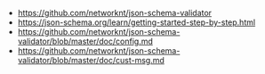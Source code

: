 - https://github.com/networknt/json-schema-validator
- https://json-schema.org/learn/getting-started-step-by-step.html
- https://github.com/networknt/json-schema-validator/blob/master/doc/config.md
- https://github.com/networknt/json-schema-validator/blob/master/doc/cust-msg.md
